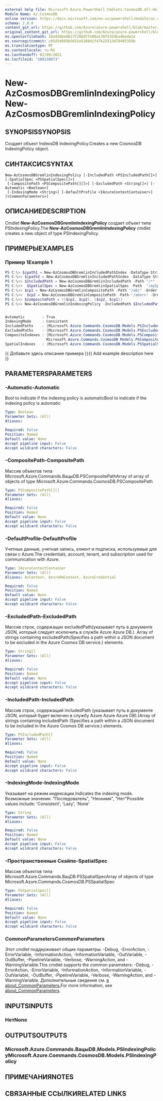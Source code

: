 ```yaml
---
external help file: Microsoft.Azure.PowerShell.Cmdlets.CosmosDB.dll-Help.xml
Module Name: Az.CosmosDB
online version: https://docs.microsoft.com/en-us/powershell/module/az.cosmosdb/new-azcosmosdbgremlinindexingpolicy
schema: 2.0.0
content_git_url: https://github.com/Azure/azure-powershell/blob/master/src/CosmosDB/CosmosDB/help/New-AzCosmosDBGremlinIndexingPolicy.md
original_content_git_url: https://github.com/Azure/azure-powershell/blob/master/src/CosmosDB/CosmosDB/help/New-AzCosmosDBGremlinIndexingPolicy.md
ms.openlocfilehash: 10a928be0827f280d7fe00a1307535dbad6eda1e
ms.sourcegitcommit: c05d3d669b5631e526841f47b22513d78495350b
ms.translationtype: MT
ms.contentlocale: ru-RU
ms.lasthandoff: 02/09/2021
ms.locfileid: "100230873"
---
```

# <span data-ttu-id="f735c-101">New-AzCosmosDBGremlinIndexingPolicy</span><span class="sxs-lookup"><span data-stu-id="f735c-101">New-AzCosmosDBGremlinIndexingPolicy</span></span>

## <span data-ttu-id="f735c-102">SYNOPSIS</span><span class="sxs-lookup"><span data-stu-id="f735c-102">SYNOPSIS</span></span>
<span data-ttu-id="f735c-103">Создает объект IndexsDB IndexingPolicy.</span><span class="sxs-lookup"><span data-stu-id="f735c-103">Creates a new CosmosDB IndexingPolicy object.</span></span>

## <span data-ttu-id="f735c-104">СИНТАКСИС</span><span class="sxs-lookup"><span data-stu-id="f735c-104">SYNTAX</span></span>

```
New-AzCosmosDBGremlinIndexingPolicy [-IncludedPath <PSIncludedPath[]>] [-SpatialSpec <PSSpatialSpec[]>]
 [-CompositePath <PSCompositePath[][]>] [-ExcludedPath <String[]>] [-Automatic <Boolean>]
 [-IndexingMode <String>] [-DefaultProfile <IAzureContextContainer>] [<CommonParameters>]
```

## <span data-ttu-id="f735c-105">ОПИСАНИЕ</span><span class="sxs-lookup"><span data-stu-id="f735c-105">DESCRIPTION</span></span>
<span data-ttu-id="f735c-106">Cmdlet **New-AzCosmosDBGremlinIndexingPolicy** создает объект типа PSIndexingPolicy.</span><span class="sxs-lookup"><span data-stu-id="f735c-106">The **New-AzCosmosDBGremlinIndexingPolicy** cmdlet creates a new object of type PSIndexingPolicy.</span></span>

## <span data-ttu-id="f735c-107">ПРИМЕРЫ</span><span class="sxs-lookup"><span data-stu-id="f735c-107">EXAMPLES</span></span>

### <span data-ttu-id="f735c-108">Пример 1</span><span class="sxs-lookup"><span data-stu-id="f735c-108">Example 1</span></span>
```powershell
PS C:\> $ipath1 = New-AzCosmosDBGremlinIncludedPathIndex -DataType String -Precision -1 -Kind Hash
PS C:\>> $ipath2 = New-AzCosmosDBGremlinIncludedPathIndex -DataType String -Precision -1 -Kind Hash
PS C:\>> $IncludedPath = New-AzCosmosDBGremlinIncludedPath -Path "/*" -Index $ipath1, $ipath2
PS C:\>>  $SpatialSpec = New-AzCosmosDBGremlinSpatialSpec -Path  "/mySpatialPath/*" -Type  "Point", "LineString", "Polygon", "MultiPolygon"
PS C:\>> $cp1 = New-AzCosmosDBGremlinCompositePath -Path "/abc" -Order Ascending
PS C:\>>  $cp2 = New-AzCosmosDBGremlinCompositePath -Path "/aberc" -Order Descending
PS C:\>> $compositePath = (($cp1, $cp2), ($cp2, $cp1))
PS C:\>> New-AzCosmosDBGremlinIndexingPolicy -IncludedPath $IncludedPath -SpatialSpec $SpatialSpec -CompositePath $compositePath -ExcludedPath "/myPathToNotIndex/*" -Automatic 1 -IndexingMode Consistent


Automatic        : True
IndexingMode     : Consistent
IncludedPaths    : {Microsoft.Azure.Commands.CosmosDB.Models.PSIncludedPath}
ExcludedPaths    : {Microsoft.Azure.Commands.CosmosDB.Models.PSExcludedPath}
CompositeIndexes : {Microsoft.Azure.Commands.CosmosDB.Models.PSCompositePath Microsoft.Azure.Commands.CosmosDB.Models.PSCompositePath,
                   Microsoft.Azure.Commands.CosmosDB.Models.PSCompositePath Microsoft.Azure.Commands.CosmosDB.Models.PSCompositePath}
SpatialIndexes   : {Microsoft.Azure.Commands.CosmosDB.Models.PSSpatialSpec}
```

<span data-ttu-id="f735c-109">{{ Добавьте здесь описание примера }}</span><span class="sxs-lookup"><span data-stu-id="f735c-109">{{ Add example description here }}</span></span>

## <span data-ttu-id="f735c-110">PARAMETERS</span><span class="sxs-lookup"><span data-stu-id="f735c-110">PARAMETERS</span></span>

### <span data-ttu-id="f735c-111">-Automatic</span><span class="sxs-lookup"><span data-stu-id="f735c-111">-Automatic</span></span>
<span data-ttu-id="f735c-112">Bool to indicate if the indexing policy is automatic</span><span class="sxs-lookup"><span data-stu-id="f735c-112">Bool to indicate if the indexing policy is automatic</span></span>

```yaml
Type: Boolean
Parameter Sets: (All)
Aliases:

Required: False
Position: Named
Default value: None
Accept pipeline input: False
Accept wildcard characters: False
```

### <span data-ttu-id="f735c-113">-CompositePath</span><span class="sxs-lookup"><span data-stu-id="f735c-113">-CompositePath</span></span>
<span data-ttu-id="f735c-114">Массив объектов типа Microsoft.Azure.Commands.ВацыDB.PSCompositePath</span><span class="sxs-lookup"><span data-stu-id="f735c-114">Array of array of objects of type Microsoft.Azure.Commands.CosmosDB.PSCompositePath</span></span>

```yaml
Type: PSCompositePath[][]
Parameter Sets: (All)
Aliases:

Required: False
Position: Named
Default value: None
Accept pipeline input: False
Accept wildcard characters: False
```

### <span data-ttu-id="f735c-115">-DefaultProfile</span><span class="sxs-lookup"><span data-stu-id="f735c-115">-DefaultProfile</span></span>
<span data-ttu-id="f735c-116">Учетные данные, учетная запись, клиент и подписка, используемые для связи с Azure.</span><span class="sxs-lookup"><span data-stu-id="f735c-116">The credentials, account, tenant, and subscription used for communication with Azure.</span></span>

```yaml
Type: IAzureContextContainer
Parameter Sets: (All)
Aliases: AzContext, AzureRmContext, AzureCredential

Required: False
Position: Named
Default value: None
Accept pipeline input: False
Accept wildcard characters: False
```

### <span data-ttu-id="f735c-117">-ExcludedPath</span><span class="sxs-lookup"><span data-stu-id="f735c-117">-ExcludedPath</span></span>
<span data-ttu-id="f735c-118">Массив строк, содержащих excludedPath(указывает путь в документе JSON, который следует исключить в службе Azure Azure DB.)  .</span><span class="sxs-lookup"><span data-stu-id="f735c-118">Array of strings containing excludedPath(Specifies a path within a JSON document to be excluded in the Azure Cosmos DB service.)  elements.</span></span>

```yaml
Type: String[]
Parameter Sets: (All)
Aliases:

Required: False
Position: Named
Default value: None
Accept pipeline input: False
Accept wildcard characters: False
```

### <span data-ttu-id="f735c-119">-IncludedPath</span><span class="sxs-lookup"><span data-stu-id="f735c-119">-IncludedPath</span></span>
<span data-ttu-id="f735c-120">Массив строк, содержащий includedPath (указывает путь в документе JSON, который будет включен в службу Azure Azure Azure DB).)</span><span class="sxs-lookup"><span data-stu-id="f735c-120">Array of strings containing includedPath (Specifies a path within a JSON document to be included in the Azure Cosmos DB service.) elements.</span></span>

```yaml
Type: PSIncludedPath[]
Parameter Sets: (All)
Aliases:

Required: False
Position: Named
Default value: None
Accept pipeline input: False
Accept wildcard characters: False
```

### <span data-ttu-id="f735c-121">-IndexingMode</span><span class="sxs-lookup"><span data-stu-id="f735c-121">-IndexingMode</span></span>
<span data-ttu-id="f735c-122">Указывает на режим индексации.</span><span class="sxs-lookup"><span data-stu-id="f735c-122">Indicates the indexing mode.</span></span>
<span data-ttu-id="f735c-123">Возможные значения: "Последователь", "Неохимя", "Нет"</span><span class="sxs-lookup"><span data-stu-id="f735c-123">Possible values include: 'Consistent', 'Lazy', 'None'</span></span>

```yaml
Type: String
Parameter Sets: (All)
Aliases:

Required: False
Position: Named
Default value: None
Accept pipeline input: False
Accept wildcard characters: False
```

### <span data-ttu-id="f735c-124">-Пространственные Скайпе</span><span class="sxs-lookup"><span data-stu-id="f735c-124">-SpatialSpec</span></span>
<span data-ttu-id="f735c-125">Массив объектов типа Microsoft.Azure.Commands.ВацDB.PSSpatialSpec</span><span class="sxs-lookup"><span data-stu-id="f735c-125">Array of objects of type Microsoft.Azure.Commands.CosmosDB.PSSpatialSpec</span></span>

```yaml
Type: PSSpatialSpec[]
Parameter Sets: (All)
Aliases:

Required: False
Position: Named
Default value: None
Accept pipeline input: False
Accept wildcard characters: False
```

### <span data-ttu-id="f735c-126">CommonParameters</span><span class="sxs-lookup"><span data-stu-id="f735c-126">CommonParameters</span></span>
<span data-ttu-id="f735c-127">Этот cmdlet поддерживает общие параметры: -Debug, -ErrorAction, -ErrorVariable, -InformationAction, -InformationVariable, -OutVariable, -OutBuffer, -PipelineVariable, -Verbose, -WarningAction, and -WarningVariable.</span><span class="sxs-lookup"><span data-stu-id="f735c-127">This cmdlet supports the common parameters: -Debug, -ErrorAction, -ErrorVariable, -InformationAction, -InformationVariable, -OutVariable, -OutBuffer, -PipelineVariable, -Verbose, -WarningAction, and -WarningVariable.</span></span> <span data-ttu-id="f735c-128">Дополнительные сведения см. [в about_CommonParameters.](http://go.microsoft.com/fwlink/?LinkID=113216)</span><span class="sxs-lookup"><span data-stu-id="f735c-128">For more information, see [about_CommonParameters](http://go.microsoft.com/fwlink/?LinkID=113216).</span></span>

## <span data-ttu-id="f735c-129">INPUTS</span><span class="sxs-lookup"><span data-stu-id="f735c-129">INPUTS</span></span>

### <span data-ttu-id="f735c-130">Нет</span><span class="sxs-lookup"><span data-stu-id="f735c-130">None</span></span>

## <span data-ttu-id="f735c-131">OUTPUTS</span><span class="sxs-lookup"><span data-stu-id="f735c-131">OUTPUTS</span></span>

### <span data-ttu-id="f735c-132">Microsoft.Azure.Commands.ВацыDB.Models.PSIndexingPolicy</span><span class="sxs-lookup"><span data-stu-id="f735c-132">Microsoft.Azure.Commands.CosmosDB.Models.PSIndexingPolicy</span></span>

## <span data-ttu-id="f735c-133">ПРИМЕЧАНИЯ</span><span class="sxs-lookup"><span data-stu-id="f735c-133">NOTES</span></span>

## <span data-ttu-id="f735c-134">СВЯЗАННЫЕ ССЫЛКИ</span><span class="sxs-lookup"><span data-stu-id="f735c-134">RELATED LINKS</span></span>
